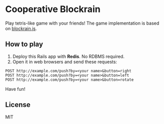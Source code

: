 # Cooperative Blockrain

Play tetris-like game with your friends! The game implementation is based on [blockrain.js](https://github.com/Aerolab/blockrain.js).

## How to play

1. Deploy this Rails app with **Redis**. No RDBMS required.
2. Open it in web browsers and send these requests:

```
POST http://example.com/push?by=<your name>&button=right
POST http://example.com/push?by=<your name>&button=left
POST http://example.com/push?by=<your name>&button=rotate
```

Have fun!

## License

MIT
